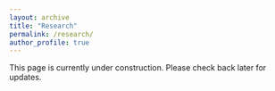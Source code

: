 ```yaml
---
layout: archive
title: "Research"
permalink: /research/
author_profile: true
---
```



This page is currently under construction.  Please check back later for updates.

